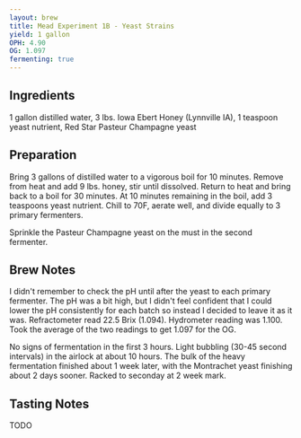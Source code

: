 ```yaml
---
layout: brew
title: Mead Experiment 1B - Yeast Strains
yield: 1 gallon
OPH: 4.90
OG: 1.097
fermenting: true
---
```


## Ingredients
1 gallon distilled water, 3 lbs. Iowa Ebert Honey (Lynnville IA), 1 teaspoon yeast nutrient, Red Star Pasteur Champagne yeast

## Preparation
Bring 3 gallons of distilled water to a vigorous boil for 10 minutes.  Remove from heat and add 9 lbs. honey, stir until dissolved.  Return to heat and bring back to a boil for 30 minutes.  At 10 minutes remaining in the boil, add 3 teaspoons yeast nutrient.  Chill to 70F, aerate well, and divide equally to 3 primary fermenters.  

Sprinkle the Pasteur Champagne yeast on the must in the second fermenter.

## Brew Notes
I didn't remember to check the pH until after the yeast to each primary fermenter.  The pH was a bit high, but I didn't feel confident that I could lower the pH consistently for each batch so instead I decided to leave it as it was. Refractometer read 22.5 Brix (1.094). Hydrometer reading was 1.100.  Took the average of the two readings to get 1.097 for the OG.

No signs of fermentation in the first 3 hours.  Light bubbling (30-45 second intervals) in the airlock at about 10 hours. The bulk of the heavy fermentation finished about 1 week later, with the Montrachet yeast finishing about 2 days sooner.   Racked to seconday at 2 week mark.

## Tasting Notes
TODO
